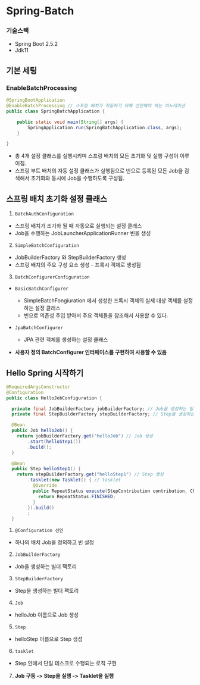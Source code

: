 # Spring-Batch

### 기술스택
- Spring Boot 2.5.2
- Jdk11

## 기본 세팅
### EnableBatchProcessing

```java
@SpringBootApplication
@EnableBatchProcessing // 스프링 배치가 작동하기 위해 선언해야 하는 어노테이션
public class SpringBatchApplication {

	public static void main(String[] args) {
		SpringApplication.run(SpringBatchApplication.class, args);
	}

}
```
- 총 4개 설정 클래스를 실행시키며 스프링 배치의 모든 초기화 및 실행 구성이 이루이짐.
- 스프링 부트 배치의 자동 설정 클래스가 실행됨으로 빈으로 등록된 모든 Job을 검색해서 초기화와 동시에 Job을 수행하도록 구성됨.


## 스프링 배치 초기화 설정 클래스
1. ```BatchAuthConfiguration```
- 스프링 배치가 초기화 될 때 자동으로 실행되는 설정 클래스
 - Job을 수행하는 JobLauncherApplicationRunner 빈을 생성

2. ```SimpleBatchConfiguration```
- JobBuilderFactory 와 StepBuilderFactory 생성
 - 스프링 배치의 주요 구성 요소 생성 - 프록시 객체로 생성됨
3. ```BatchConfigurerConfiguration```
  - ```BasicBatchConfigurer```
     - SimpleBatchFongiuration 에서 생성한 프록시 객체의 실제 대상 객체를 설정하는 설정 클래스
     - 빈으로 의존성 주입 받아서 주요 객체들을 참조해서 사용할 수 있다.
   
  - ```JpaBatchConfigurer```
     - JPA 관련 객체를 생성하는 설정 클래스
   
  - **사용자 정의 BatchConfigurer 인터페이스를 구현하여 사용할 수 있음**


## Hello Spring 시작하기
```java
@RequiredArgsConstructor
@Configuration
public class HelloJobConfiguration {

  private final JobBuilderFactory jobBuilderFactory; // Job을 생성하는 빌더 팩토리
  private final StepBuilderFactory stepBuilderFactory; // Step을 생성하는 빌더 팩토리

  @Bean
  public Job helloJob() {
    return jobBuilderFactory.get("helloJob") // Job 생성
        .start(helloStep1())
        .build();
  }

  @Bean
  public Step helloStep1() {
    return stepBuilderFactory.get("helloStep1") // Step 생성
        .tasklet(new Tasklet() { // tasklet
          @Override
          public RepeatStatus execute(StepContribution contribution, ChunkContext chunkContext)
            return RepeatStatus.FINISHED;
          }
        }).build()
        ;
  }
```

1. ```@Configuration 선언```
- 하나의 배치 Job을 정의하고 빈 설정

2. ```JobBuilderFactory```
- Job을 생성하는 빌더 팩토리

3. ```StepBuilderFactory```
- Step을 생성하는 빌더 팩토리

4. ```Job```
- helloJob 이름으로 Job 생성

5. ```Step```
- helloStep 이름으로 Step 생성

6. ```tasklet```
- Step 안에서 단일 테스크로 수행되는 로직 구현

7. **Job 구동 -> Step을 실행 -> Tasklet을 실행**
